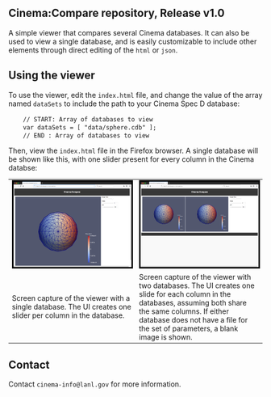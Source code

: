## Cinema:Compare repository, Release v1.0 

A simple viewer that compares several Cinema databases. It can also be used to view a single database, and is easily customizable to include other elements through direct editing of the `html` or `json`.

## Using the viewer

To use the viewer, edit the `index.html` file, and change the value of the array named `dataSets` to include the path to your Cinema Spec D database:


```
    // START: Array of databases to view
    var dataSets = [ "data/sphere.cdb" ];
    // END : Array of databases to view
```   			

Then, view the `index.html` file in the Firefox browser. A single database will be shown like this, with one slider present for every column in the Cinema databse:

<p align="center">
<table>
<tr>
<td width="50%"><img src="doc/img/single.png" width="400" border="1"/></td>
<td width="50%"><img src="doc/img/double.png" width="400" border="1"/></td>
</tr>
<tr>
<td>Screen capture of the viewer with a single database. The UI creates one slider per column in the database.</td>
<td>Screen capture of the viewer with two databases. The UI creates one slide for each column in the databases, assuming both share the same columns. If either database does not have a file for the set of parameters, a blank image is shown.</td>
</tr>

<table>
</p>

## Contact

Contact `cinema-info@lanl.gov` for more information.
